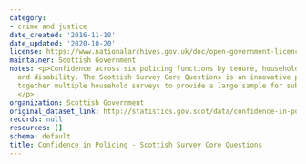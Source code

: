 ```yaml
---
category:
- crime and justice
date_created: '2016-11-10'
date_updated: '2020-10-20'
license: https://www.nationalarchives.gov.uk/doc/open-government-licence/version/3/
maintainer: Scottish Government
notes: <p>Confidence across six policing functions by tenure, household type, sex
  and disability. The Scottish Survey Core Questions is an innovative project drawing
  together multiple household surveys to provide a large sample for subnational analysis.
  </p>
organization: Scottish Government
original_dataset_link: http://statistics.gov.scot/data/confidence-in-policing-sscq
records: null
resources: []
schema: default
title: Confidence in Policing - Scottish Survey Core Questions
---
```

